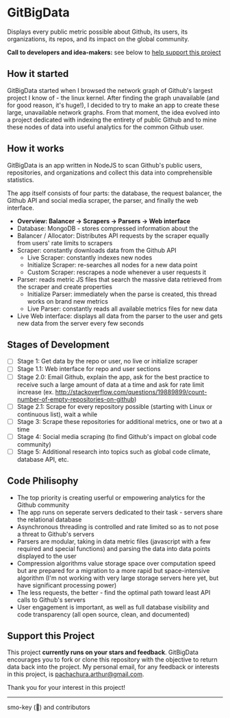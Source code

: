 # GitBigData
Displays every public metric possible about Github, its users, its organizations, its repos, and its impact on the global community.

**Call to developers and idea-makers:** see below to [help support this project](https://github.com/smo-key/gitbigdata/blob/master/README.md#support-this-project)

## How it started
GitBigData started when I browsed the network graph of Github's largest project I know of - the linux kernel.  After finding the graph unavailable (and for good reason, it's huge!), I decided to try to make an app to create these large, unavailable network graphs.  From that moment, the idea evolved into a project dedicated with indexing the entirety of public Github and to mine these nodes of data into useful analytics for the common Github user.

## How it works
GitBigData is an app written in NodeJS to scan Github's public users, repositories, and organizations and collect this data into comprehensible statistics.

The app itself consists of four parts: the database, the request balancer, the Github API and social media scraper, the parser, and finally the web interface.

- **Overview: Balancer -> Scrapers -> Parsers -> Web interface**
- Database: MongoDB - stores compressed information about the 
- Balancer / Allocator: Distributes API requests by the scraper equally from users' rate limits to scrapers
- Scraper: constantly downloads data from the Github API 
  - Live Scraper: constantly indexes new nodes
  - Initialize Scraper: re-searches all nodes for a new data point
  - Custom Scraper: rescrapes a node whenever a user requests it
- Parser: reads metric JS files that search the massive data retrieved from the scraper and create properties
  - Initialize Parser: immediately when the parse is created, this thread works on brand new metrics
  - Live Parser: constantly reads all available metrics files for new data
- Live Web interface: displays all data from the parser to the user and gets new data from the server every few seconds

## Stages of Development
- [ ] Stage 1: Get data by the repo or user, no live or initialize scraper
- [ ] Stage 1.1: Web interface for repo and user sections
- [ ] Stage 2.0: Email Github, explain the app, ask for the best practice to receive such a large amount of data at a time and ask for rate limit increase (ex. http://stackoverflow.com/questions/19889899/count-number-of-empty-repositories-on-github)
- [ ] Stage 2.1: Scrape for every repository possible (starting with Linux or continuous list), wait a while
- [ ] Stage 3: Scrape these repositories for additional metrics, one or two at a time
- [ ] Stage 4: Social media scraping (to find Github's impact on global code community)
- [ ] Stage 5: Additional research into topics such as global code climate, database API, etc.

## Code Philisophy
- The top priority is creating userful or empowering analytics for the Github community
- The app runs on seperate servers dedicated to their task - servers share the relational database
- Asynchronous threading is controlled and rate limited so as to not pose a threat to Github's servers
- Parsers are modular, taking in data metric files (javascript with a few required and special functions) and parsing the data into data points displayed to the user
- Compression algorithms value storage space over computation speed but are prepared for a migration to a more rapid but space-intensive algorithm (I'm not working with very large storage servers here yet, but have significant processing power)
- The less requests, the better - find the optimal path toward least API calls to Github's servers
- User engagement is important, as well as full database visibility and code transparency (all open source, clean, and documented)

## Support this Project
This project **currently runs on your stars and feedback**.  GitBigData encourages you to fork or clone this repository with the objective to return data back into the project.  My personal email, for any feedback or interests in this project, is pachachura.arthur@gmail.com.

Thank you for your interest in this project!

---
smo-key (:bear:) and contributors
